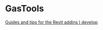 # GasTools
[Guides and tips for the Revit addins I develop](https://github.com/GastonBC/GasTools/wiki)
